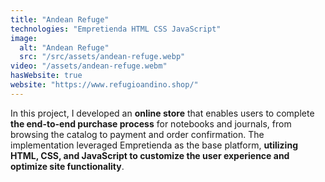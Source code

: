 ```yaml
---
title: "Andean Refuge"
technologies: "Empretienda HTML CSS JavaScript"
image:
  alt: "Andean Refuge"
  src: "/src/assets/andean-refuge.webp"
video: "/assets/andean-refuge.webm"
hasWebsite: true
website: "https://www.refugioandino.shop/"
---
```


In this project, I developed an **online store** that enables users to complete **the end-to-end purchase process** for notebooks and journals, from browsing the catalog to payment and order confirmation. The implementation leveraged Empretienda as the base platform, **utilizing HTML, CSS, and JavaScript to customize the user experience and optimize site functionality**.
